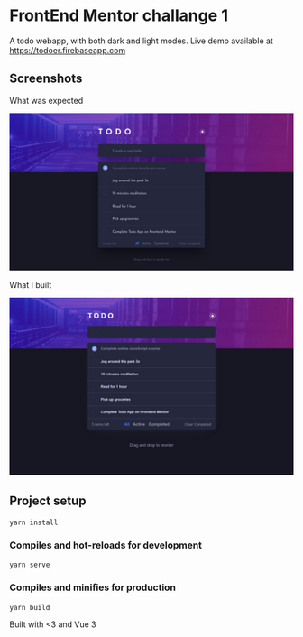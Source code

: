 # FrontEnd Mentor challange 1

A todo webapp, with both dark and light modes. Live demo available at https://todoer.firebaseapp.com

## Screenshots

What was expected

<img src="src/assets/design/desktop-design-dark.jpg">

What I built

<img src="what-i-gave.png">

## Project setup
```
yarn install
```

### Compiles and hot-reloads for development
```
yarn serve
```

### Compiles and minifies for production
```
yarn build
```

Built with <3 and Vue 3